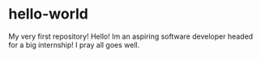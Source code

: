 # hello-world
My very first repository!
Hello! Im an aspiring software developer headed for a big internship! I pray all goes well.
